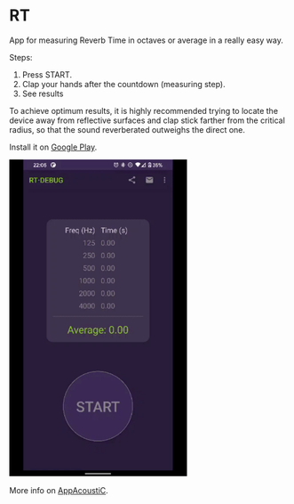 # RT
App for measuring Reverb Time in octaves or average in a really easy way.

Steps:
1. Press START.
2. Clap your hands after the countdown (measuring step).
3. See results

To achieve optimum results, it is highly recommended trying to locate the device away from reflective surfaces and clap stick farther from the critical radius, so that the sound reverberated outweighs the direct one.

Install it on [Google Play](https://play.google.com/store/apps/details?id=com.appacoustic.rt).

<img src="demo.gif" width="320" />

More info on [AppAcoustiC](http://appacoustic.com/).
